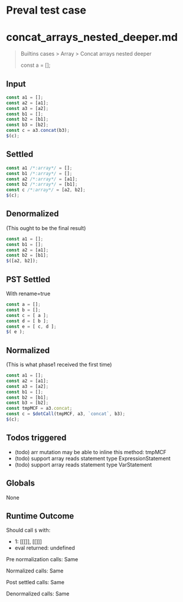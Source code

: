 # Preval test case

# concat_arrays_nested_deeper.md

> Builtins cases > Array > Concat arrays nested deeper
>
> const a = [];

## Input

`````js filename=intro
const a1 = [];
const a2 = [a1];
const a3 = [a2];
const b1 = [];
const b2 = [b1];
const b3 = [b2];
const c = a3.concat(b3);
$(c);
`````


## Settled


`````js filename=intro
const a1 /*:array*/ = [];
const b1 /*:array*/ = [];
const a2 /*:array*/ = [a1];
const b2 /*:array*/ = [b1];
const c /*:array*/ = [a2, b2];
$(c);
`````


## Denormalized
(This ought to be the final result)

`````js filename=intro
const a1 = [];
const b1 = [];
const a2 = [a1];
const b2 = [b1];
$([a2, b2]);
`````


## PST Settled
With rename=true

`````js filename=intro
const a = [];
const b = [];
const c = [ a ];
const d = [ b ];
const e = [ c, d ];
$( e );
`````


## Normalized
(This is what phase1 received the first time)

`````js filename=intro
const a1 = [];
const a2 = [a1];
const a3 = [a2];
const b1 = [];
const b2 = [b1];
const b3 = [b2];
const tmpMCF = a3.concat;
const c = $dotCall(tmpMCF, a3, `concat`, b3);
$(c);
`````


## Todos triggered


- (todo) arr mutation may be able to inline this method: tmpMCF
- (todo) support array reads statement type ExpressionStatement
- (todo) support array reads statement type VarStatement


## Globals


None


## Runtime Outcome


Should call `$` with:
 - 1: [[[]], [[]]]
 - eval returned: undefined

Pre normalization calls: Same

Normalized calls: Same

Post settled calls: Same

Denormalized calls: Same

